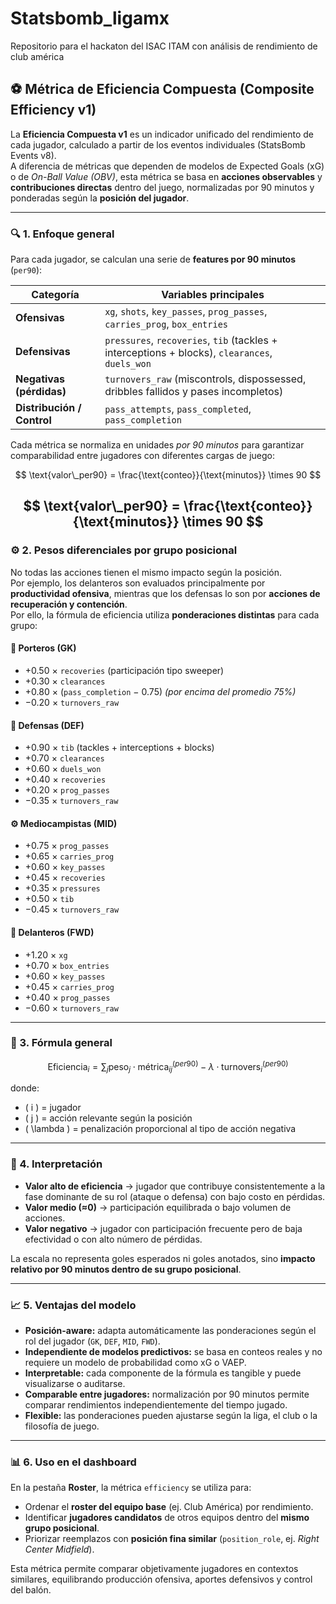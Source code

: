 # Statsbomb_ligamx
Repositorio para el hackaton del ISAC ITAM con análisis de rendimiento de club américa


## ⚽️ Métrica de Eficiencia Compuesta (Composite Efficiency v1)

La **Eficiencia Compuesta v1** es un indicador unificado del rendimiento de cada jugador, calculado a partir de los eventos individuales (StatsBomb Events v8).  
A diferencia de métricas que dependen de modelos de Expected Goals (xG) o de *On-Ball Value (OBV)*, esta métrica se basa en **acciones observables** y **contribuciones directas** dentro del juego, normalizadas por 90 minutos y ponderadas según la **posición del jugador**.

---

### 🔍 1. Enfoque general

Para cada jugador, se calculan una serie de **features por 90 minutos** (`per90`):

| Categoría | Variables principales |
|------------|------------------------|
| **Ofensivas** | `xg`, `shots`, `key_passes`, `prog_passes`, `carries_prog`, `box_entries` |
| **Defensivas** | `pressures`, `recoveries`, `tib` (tackles + interceptions + blocks), `clearances`, `duels_won` |
| **Negativas (pérdidas)** | `turnovers_raw` (miscontrols, dispossessed, dribbles fallidos y pases incompletos) |
| **Distribución / Control** | `pass_attempts`, `pass_completed`, `pass_completion` |

Cada métrica se normaliza en unidades *por 90 minutos* para garantizar comparabilidad entre jugadores con diferentes cargas de juego:

$$
\text{valor\_per90} = \frac{\text{conteo}}{\text{minutos}} \times 90
$$

$$
\text{valor\_per90} = \frac{\text{conteo}}{\text{minutos}} \times 90
$$
---

### ⚙️ 2. Pesos diferenciales por grupo posicional

No todas las acciones tienen el mismo impacto según la posición.  
Por ejemplo, los delanteros son evaluados principalmente por **productividad ofensiva**, mientras que los defensas lo son por **acciones de recuperación y contención**.  
Por ello, la fórmula de eficiencia utiliza **ponderaciones distintas** para cada grupo:

#### 🧤 Porteros (GK)
- +0.50 × `recoveries` (participación tipo sweeper)
- +0.30 × `clearances`
- +0.80 × (`pass_completion` − 0.75)  _(por encima del promedio 75%)_
- −0.20 × `turnovers_raw`

#### 🧱 Defensas (DEF)
- +0.90 × `tib`  (tackles + interceptions + blocks)
- +0.70 × `clearances`
- +0.60 × `duels_won`
- +0.40 × `recoveries`
- +0.20 × `prog_passes`
- −0.35 × `turnovers_raw`

#### ⚙️ Mediocampistas (MID)
- +0.75 × `prog_passes`
- +0.65 × `carries_prog`
- +0.60 × `key_passes`
- +0.45 × `recoveries`
- +0.35 × `pressures`
- +0.50 × `tib`
- −0.45 × `turnovers_raw`

#### 🎯 Delanteros (FWD)
- +1.20 × `xg`
- +0.70 × `box_entries`
- +0.60 × `key_passes`
- +0.45 × `carries_prog`
- +0.40 × `prog_passes`
- −0.60 × `turnovers_raw`

---

### 🧮 3. Fórmula general

$$
\text{Eficiencia}_i = \sum_j \text{peso}_j \cdot \text{métrica}_{ij}^{(per90)} - \lambda \cdot \text{turnovers}_{i}^{(per90)}
$$

donde:  
- \( i \) = jugador  
- \( j \) = acción relevante según la posición  
- \( \lambda \) = penalización proporcional al tipo de acción negativa

---

### 🎯 4. Interpretación

- **Valor alto de eficiencia** → jugador que contribuye consistentemente a la fase dominante de su rol (ataque o defensa) con bajo costo en pérdidas.  
- **Valor medio (≈0)** → participación equilibrada o bajo volumen de acciones.  
- **Valor negativo** → jugador con participación frecuente pero de baja efectividad o con alto número de pérdidas.

La escala no representa goles esperados ni goles anotados, sino **impacto relativo por 90 minutos dentro de su grupo posicional**.

---

### 📈 5. Ventajas del modelo

- **Posición-aware:** adapta automáticamente las ponderaciones según el rol del jugador (`GK`, `DEF`, `MID`, `FWD`).
- **Independiente de modelos predictivos:** se basa en conteos reales y no requiere un modelo de probabilidad como xG o VAEP.
- **Interpretable:** cada componente de la fórmula es tangible y puede visualizarse o auditarse.
- **Comparable entre jugadores:** normalización por 90 minutos permite comparar rendimientos independientemente del tiempo jugado.
- **Flexible:** las ponderaciones pueden ajustarse según la liga, el club o la filosofía de juego.

---

### 📊 6. Uso en el dashboard

En la pestaña **Roster**, la métrica `efficiency` se utiliza para:
- Ordenar el **roster del equipo base** (ej. Club América) por rendimiento.
- Identificar **jugadores candidatos** de otros equipos dentro del **mismo grupo posicional**.
- Priorizar reemplazos con **posición fina similar** (`position_role`, ej. *Right Center Midfield*).

Esta métrica permite comparar objetivamente jugadores en contextos similares, equilibrando producción ofensiva, aportes defensivos y control del balón.
